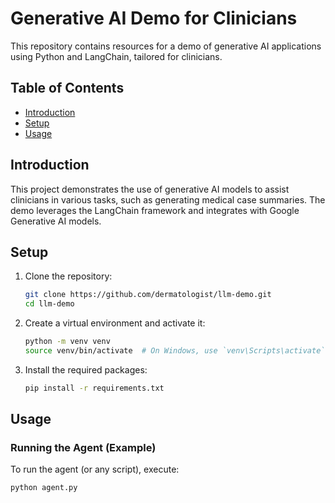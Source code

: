 # Generative AI Demo for Clinicians

This repository contains resources for a demo of generative AI applications using Python and LangChain, tailored for clinicians.

## Table of Contents

- [Introduction](#introduction)
- [Setup](#setup)
- [Usage](#usage)


## Introduction

This project demonstrates the use of generative AI models to assist clinicians in various tasks, such as generating medical case summaries. The demo leverages the LangChain framework and integrates with Google Generative AI models.

## Setup

1. Clone the repository:
    ```sh
    git clone https://github.com/dermatologist/llm-demo.git
    cd llm-demo
    ```

2. Create a virtual environment and activate it:
    ```sh
    python -m venv venv
    source venv/bin/activate  # On Windows, use `venv\Scripts\activate`
    ```

3. Install the required packages:
    ```sh
    pip install -r requirements.txt
    ```

## Usage

### Running the Agent (Example)

To run the agent (or any script), execute:
```sh
python agent.py
```